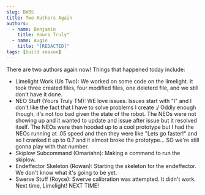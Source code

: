 ```yaml
---
slug: BW3S
title: Two Authors Again
authors:
  - name: Benjamin
    title: Yours Truly™
  - name: Augie
    title: "[REDACTED]"
tags: [build season]
---
```


There are two authors again now! Things that happened today include:
* Limelight Work (Us Two): We worked on some code on the limelight. It took three created files, four modified files, one deleterd file, and we still don't have it done.
* NEO Stuff (Yours Truly TM): WE love issues. Issues start with "I" and I don't like the fact that I have to solve problems I create :/
Oddly enough though, it's not too bad given the state of the robot. The NEOs were not showing up and it wanted to update and issue 
after issue but it resolved itself. The NEOs were then hooded up to a cool prototype but I had the NEOs running at .05 speed and then 
they were like "Lets go faster!" and so I cranked it up to 0.7 and it almost broke the prototype... SO we're still gonna play with that 
number. 
* Skiplow Subcommand (Omariahn): Making a command to run the skiplow. 
* Endeffector Skeleton (Rowan): Starting the skeleton for the endeffector. We don't know what it's going to be yet.
* Swerve Stuff (Royce): Swerve calibration was attempted. It didn't work.
Next time, Limelight! NEXT TIME!